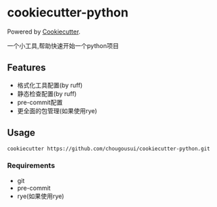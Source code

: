 # cookiecutter-python

Powered by [Cookiecutter](https://github.com/audreyr/cookiecutter).

一个小工具,帮助快速开始一个python项目

## Features

- 格式化工具配置(by ruff)
- 静态检查配置(by ruff)
- pre-commit配置
- 更全面的包管理(如果使用rye)

## Usage

```shell
cookiecutter https://github.com/chougousui/cookiecutter-python.git
```

### Requirements

- git
- pre-commit
- rye(如果使用rye)

